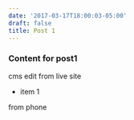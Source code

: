 ```yaml
---
date: '2017-03-17T18:00:03-05:00'
draft: false
title: Post 1
---
```


### Content for post1

cms edit from live site

- item 1

from phone